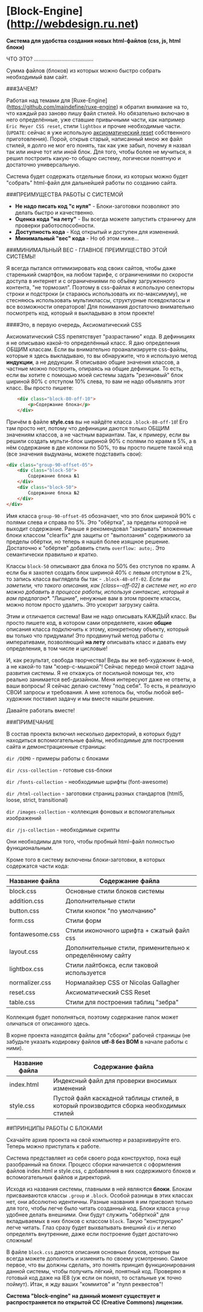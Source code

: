 [Block-Engine] (http://webdesign.ru.net)
========================================
**Система для удобства создания новых html-файлов (css, js, html блоки)**

ЧТО ЭТО?
.......................................

Сумма файлов (блоков) из которых можно быстро собрать необходимый вам сайт.


###ЗАЧЕМ?

Работая над темами для [Ruxe-Engine] (https://github.com/maindefine/ruxe-engine) я обратил внимание на то, что каждый раз заново пишу файл стилей. Но обязательно включаю в него определённые, уже ставшие привычными части, как например `Eric Meyer CSS reset`, стили `lightbox` и прочие необходимые части. (`UPDATE`: сейчас я уже использую [аксиоматический reset](http://webdesign.ru.net/article/aksiomaticheskiy-css-i-sovremennaya-verstka-veb-stranic-chast-1.html) собственного приготовления). Порой, открыв старый, написанный мною же файл стилей, я долго не мог его понять, так как уже забыл, почему я назвал так или иначе тот или иной блок. Для того, чтобы более не мучиться, я решил построить какую-то общую систему, логически понятную и достаточно универсальную.

Система будет содержать отдельные блоки, из которых можно будет "собрать" html-файл для дальнейшей работы по созданию сайта.

###ПРЕИМУЩЕСТВА РАБОТЫ С СИСТЕМОЙ

* **Не надо писать код "с нуля"** - Блоки-заготовки позволяют это делать быстро и качественно.
* **Оценка кода "на лету"** - Вы всегда можете запустить страничку для проверки работоспособности.
* **Доступность кода** - Код открытый и доступен для изменений.
* **Минимальный "вес" кода** - Но об этом ниже...

###МИНИМАЛЬНЫЙ ВЕС - ГЛАВНОЕ ПРЕИМУЩЕСТВО ЭТОЙ СИСТЕМЫ!

Я всегда пытался оптимизировать код своих сайтов, чтобы даже старенький смартфон, на любом тарифе, с ограничениями по скорости доступа в интернет и с ограничениями по объёму загруженного контента, "не тормозил". Поэтому в css-файлах я использую селекторы строки и подстроки (и стараюсь использовать их по-максимуму), не стесняюсь использовать мультиклассы, структурные псевдоклассы и все возможности операторов! Для понимания достаточно внимательно посмотреть код, который я выкладываю в этом проекте!

####Это, в первую очередь, Аксиоматический CSS

Аксиоматический CSS препятствует "разрастанию" кода. В дефинициях я не описываю какой-то определённый класс. Я даю определения ОБЩИМ классам. Если вы внимательно проанализируете  css-файлы, которые я здесь выкладываю, то вы обнаружите, что я использую метод **индукции**, а не дедукции. Я описываю общие значения классов, а частные можно построить, опираясь на общие дефиниции. То есть, если вы хотите с помощью моей системы задать "резиновый" блок шириной 80% с отступом 10% слева, то вам не надо объявлять этот класс. Вы просто пишете:

```html
	<div class="block-80-off-10">
	    <p>Содержание блока</p>
	</div>
```
	
Причём в файле **style.css** вы не найдёте класса `.block-80-off-10`! Его там просто нет, потому что дефиниции даются только ОБЩИМ значениям классов, а не частным вариантам. Так, к примеру, если вы решили создать мульти-блок шириной 90% с полями по краям в 5%, а в нём содержание в две колонки по 50%, то вы просто пишете такой код (все значения выдуманы, можете подставить свои):

```html
<div class="group-90-offset-05">
    <div class="block-50">
	    Содержание блока №1
    </div>
    <div class="block-50">
	    Содержание блока №2
    </div>
</div>
```

Имя класса `group-90-offset-05` обозначает, что это блок шириной 90% с полями слева и справа по 5%. Это "обёртка", за пределы которой не выходит содержание. Раньше я рекомендовал "закрывать" вложенные блоки классом "clearfix" для защиты от "выползания" содержимого за пределы обёртки, но теперь я нашёл более изящное решение. Достаточно к "обёртке" добавить стиль `overflow: auto;`. Это семантически правильно и кратко.

Классы `block-50` описывают два блока по 50% без отступов по краям. А если бы я захотел создать блок шириной 40% с левым отступом в 2%, то запись класса выглядела бы так - `.block-40-off-02`. **Если вы заметили, что такого описания, как [class*=-off-02] в системе нет, но его можно добавить в процессе работы, используя синтаксис, который я вам предлагаю**. "Лишние", ненужные вам в этом проекте классы, можно потом просто удалить. Это ускорит загрузку сайта. 

Этим и отличается система! Вам не надо описывать КАЖДЫЙ класс. Вы просто пишете код, в котором сами определяете, какие **общие** описания класса подключить к этому, конкретному объекту, который вы только что придумали! Это продвинутый метод работы с императивами, позволяющий **на лету** описывать класс и давать ему определения, в том числе и цисловые!

И, как результат, свобода творчества! Ведь вы же веб-художник ё-моё, а не какой-то там "юзер-с-мышкой"! Сейчас передо мной стоит задача развития системы. Я не откажусь от посильной помощи тех, кто реально занимается веб-дизайном. Меня интересуют даже не ответы, а ваши вопросы! Я сейчас делаю систему "под себя". То есть, я реализую СВОИ запросы и требования. А мне хотелось бы, чтобы любой веб-художник поставил задачу и мы вместе нашли решение.

Давайте работать вместе!

###ПРИМЕЧАНИЕ

В состав проекта включил несколько директорий, в которых будут находиться вспомогательные файлы, необходимые для построения сайта и демонстрационные страницы:

`dir /DEMO` - примеры работы с блоками

`dir /css-collection` - готовые css-блоки

`dir /fonts-collection` - необходимые шрифты (font-awesome)

`dir /html-collection` - заготовки страниц разных стандартов (html5, loose, strict, transitional)

`dir /images-collection` - коллекция фоновых и вспомогательных изображений

`dir /js-collection` - необходимые скрипты

Они необходимы для того, чтобы пробный html-файл полностью функциональным.

Кроме того в систему включены блоки-заготовки, в которых содержатся части кода:

Название файла  | Содержание файла
----------------|----------------------
block.css       | Основные стили блоков системы
addition.css    | Дополнительные стили
button.css      | Стили кнопок "по умолчанию"
form.css        | Стили форм
fontawesome.css | Стили иконочного шрифта + сжатый файл css
layout.css      | Дополнительные стили, применительно к определённому сайту
lightbox.css    | Стили лайтбокса, если таковой используется
normalizer.css  | Нормалайзер CSS от Nicolas Gallagher
reset.css       | Аксиоматический CSS Reset
table.css       | Стили для построения таблиц "зебра"

Коллекция будет пополняться, поэтому содержание папок может оличаться от описанного здесь.

В корне проекта находятся файлы для "сборки" рабочей страницы (не забудьте указать кодировку файлов **utf-8 без BOM** в начале работы с ними).

Название файла  | Содержание файла
----------------|----------------------
index.html      | Индексный файл для проверки вносимых изменений
style.css       | Пустой файл каскадной таблицы стилей, в который производится сборка необходимых стилей

##ПРИНЦИПЫ РАБОТЫ С БЛОКАМИ

Скачайте архив проекта на свой компьютер и разархивируйте его. Теперь можно приступать к работе.

Система представляет из себя своего рода конструктор, пока ещё разобранный на блоки. Процесс сборки начинается с оформления файлов index.html и style.css, с добавления в них содержимого блоков и вспомогательных файлов и директорий.

Исходя из названия системы, главными в ней являются **блоки**. Блокам присваиваются классы `.group` и `.block`. Особой разницы в этих классах нет, они абсолютно идентичны. Разные названия я им присвоил только для того, чтобы легче было читать созданный код. Блоки класса `group` удобнее делать внешними. Они будут служить "обёрткой" для вкладываемых в них блоков с классом `block`. Такую "конструкцию" легче читать. Глаз сразу будет выхватывать внешний `div` и легко определять внутренние, даже если построение будет достаточно сложным!

В файле `block.css` даются описания основных блоков, которые вы всегда можете дополнить и изменить по своему усмотрению. Самое первое, что вы должны сделать, это понять принцип функционирования данной системы, чтобы получить лёгкий, понятный код. Проверяю я готовый код даже на IE8 (уж если он понял, то остальные уж точно поймут). Итак, я жду ваших "коммитов" и "пулл реквестов"!

**Система "block-engine" на данный момент существует и распространяется по открытой CC (Creative Commons) лицензии.**

